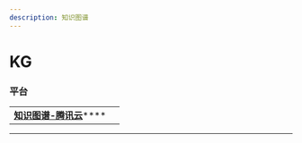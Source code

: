 ```yaml
---
description: 知识图谱
---
```


# KG

### 平台

|                                                                   |   |
| ----------------------------------------------------------------- | - |
| [**知识图谱-腾讯云**](https://cloud.tencent.com/developer/tag/10471)**** |   |

****
